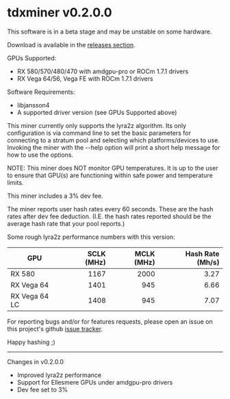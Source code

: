 # tdxminer v0.2.0.0

This software is in a beta stage and may be unstable on some hardware.

Download is available in the [releases section](https://github.com/todxx/tdxminer/releases).

GPUs Supported:
- RX 580/570/480/470 with amdgpu-pro or ROCm 1.7.1 drivers
- RX Vega 64/56, Vega FE with ROCm 1.7.1 drivers

Software Requirements:
- libjansson4
- A supported driver version (see GPUs Supported above)

This miner currently only supports the lyra2z algorithm.  Its only configuration is via command line to set the basic parameters for connecting to a stratum pool and selecting which platforms/devices to use.  Invoking the miner with the --help option will print a short help message for how to use the options.

NOTE: This miner does NOT monitor GPU temperatures.  It is up to the user to ensure that GPU(s) are functioning within safe power and temperature limits.

This miner includes a 3% dev fee.

The miner reports user hash rates every 60 seconds.  These are the hash rates after dev fee deduction.  (I.E. the hash rates reported should be the average hash rate that your pool reports.)

Some rough lyra2z performance numbers with this version:

| GPU           | SCLK (MHz) | MCLK (MHz) | Hash Rate (Mh/s) |
|---------------|-----------:|-----------:|-----------------:|
| RX 580        | 1167       | 2000       |  3.27            |
| RX Vega 64    | 1401       | 945        |  6.66            |
| RX Vega 64 LC | 1408       | 945        |  7.07            |

For reporting bugs and/or for features requests, please open an issue on this project's github [issue tracker](https://github.com/todxx/tdxminer/issues).

Happy hashing ;)

----------------
Changes in v0.2.0.0
- Improved lyra2z performance
- Support for Ellesmere GPUs under amdgpu-pro drivers
- Dev fee set to 3%
